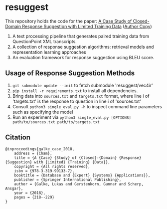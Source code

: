 # resuggest

This repository holds the code for the paper: [A Case Study of Closed-Domain Response Suggestion with Limited Training Data](https://link.springer.com/chapter/10.1007/978-3-319-99133-7_18) ([Author Copy](http://lpag.de/assets/pdf/2018-TIR-response-suggestion.pdf))

1. A text processing pipeline that generates paired training data from QuestionPoint XML transcripts.
2. A collection of response suggestion algorithms: retrieval models and representation learning approaches
3. An evaluation framework for response suggestion using BLEU score.

## Usage of Response Suggestion Methods

1. `git submodule update --init` to fetch submodule 'resuggest/vec4ir'
3. `pip install -r requirements.txt` to install all dependencies.
4. Bring data into `sources.txt` and `targets.txt` format, where line i of 'targets.txt' is the response to question in line i of 'sources.txt'
5. Consult `python3 single_eval.py -h` to inspect command line parameters such as specifying the model
6. Run an experiment via `python3 single_eval.py [OPTIONS] path/to/sources.txt path/to/targets.txt`

## Citation

```
@inproceedings{galke_case_2018,
	address = {Cham},
	title = {A {Case} {Study} of {Closed}-{Domain} {Response} {Suggestion} with {Limited} {Training} {Data}},
	copyright = {All rights reserved},
	isbn = {978-3-319-99133-7},
	booktitle = {Database and {Expert} {Systems} {Applications}},
	publisher = {Springer International Publishing},
	author = {Galke, Lukas and Gerstenkorn, Gunnar and Scherp, Ansgar},
	year = {2018},
	pages = {218--229}
}
```
